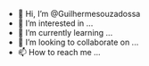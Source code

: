 - 👋 Hi, I’m @Guilhermesouzadossa
- 👀 I’m interested in ...
- 🌱 I’m currently learning ...
- 💞️ I’m looking to collaborate on ...
- 📫 How to reach me ...

<!---
Guilhermesouzadossa/Guilhermesouzadossa is a ✨ special ✨ repository because its `README.md` (this file) appears on your GitHub profile.
You can click the Preview link to take a look at your changes.
--->
